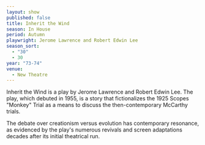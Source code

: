 ```yaml
---
layout: show
published: false
title: Inherit the Wind
season: In House
period: Autumn
playwright: Jerome Lawrence and Robert Edwin Lee
season_sort: 
  - "30"
  - 30
year: "73-74"
venue: 
  - New Theatre
---
```


Inherit the Wind is a play by Jerome Lawrence and Robert Edwin Lee. The play, which debuted in 1955, is a story that fictionalizes the 1925 Scopes "Monkey" Trial as a means to discuss the then-contemporary McCarthy trials.

The debate over creationism versus evolution has contemporary resonance, as evidenced by the play's numerous revivals and screen adaptations decades after its initial theatrical run.
